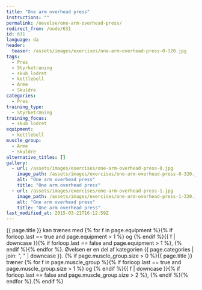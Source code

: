 ```yaml
---
title: "One arm overhead press"
instructions: ""
permalink: /oevelse/one-arm-overhead-press/
redirect_from: /node/631
id: 631
language: da
header:
  teaser: /assets/images/exercises/one-arm-overhead-press-0-320.jpg
tags:
  - Pres
  - Styrketræning
  - skub lodret
  - kettlebell
  - Arme
  - Skuldre
categories:
  - Pres
training_type:
  - Styrketræning
training_focus:
  - skub lodret
equipment:
  - kettlebell
muscle_group:
  - Arme
  - Skuldre
alternative_titles: []
gallery:
  - url: /assets/images/exercises/one-arm-overhead-press-0.jpg
    image_path: /assets/images/exercises/one-arm-overhead-press-0-320.jpg
    alt: "One arm overhead press"
    title: "One arm overhead press"
  - url: /assets/images/exercises/one-arm-overhead-press-1.jpg
    image_path: /assets/images/exercises/one-arm-overhead-press-1-320.jpg
    alt: "One arm overhead press"
    title: "One arm overhead press"
last_modified_at: 2015-03-21T16:12:59Z
---
```


{{ page.title }} kan trænes med {% for f in page.equipment %}{% if forloop.last == true and page.equipment > 1 %} og {% endif %}{{ f | downcase  }}{% if forloop.last == false and page.equipment > 1 %}, {% endif %}{% endfor %}. Øvelsen er en del af kategorien {{ page.categories | join: ", " | downcase }}. {% if page.muscle_group.size > 0 %}{{ page.title }} træner {% for f in page.muscle_group %}{% if forloop.last == true and page.muscle_group.size > 1 %} og {% endif %}{{ f | downcase }}{% if forloop.last == false and page.muscle_group.size > 2 %}, {% endif %}{% endfor %}.{% endif %}
